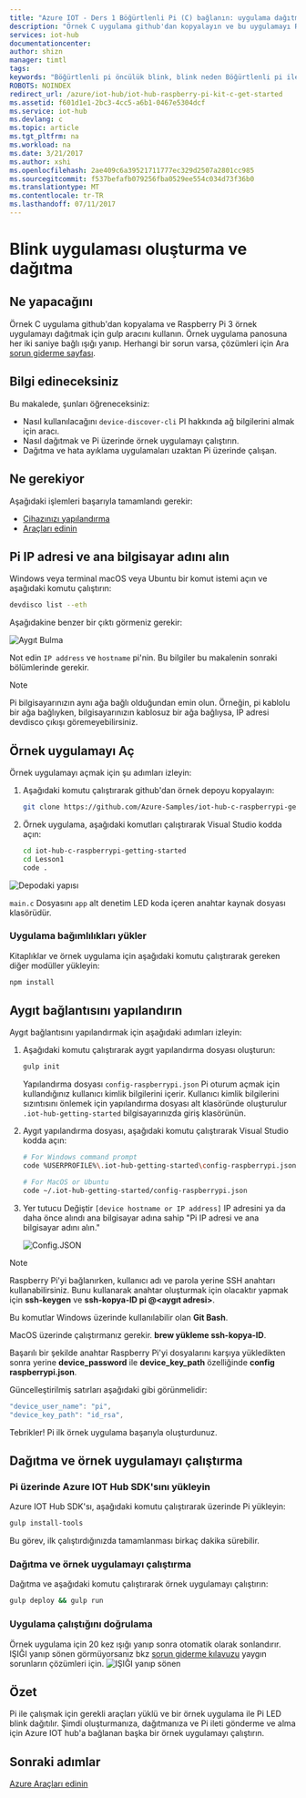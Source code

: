 ```yaml
---
title: "Azure IOT - Ders 1 Böğürtlenli Pi (C) bağlanın: uygulama dağıtma | Microsoft Docs"
description: "Örnek C uygulama github'dan kopyalayın ve bu uygulamayı Raspberry Pi 3 panonuzu dağıtmak için gulp. Bu örnek uygulama panosuna her iki saniye bağlı ışığı yanıp."
services: iot-hub
documentationcenter: 
author: shizn
manager: timtl
tags: 
keywords: "Böğürtlenli pi öncülük blink, blink neden Böğürtlenli pi ile"
ROBOTS: NOINDEX
redirect_url: /azure/iot-hub/iot-hub-raspberry-pi-kit-c-get-started
ms.assetid: f601d1e1-2bc3-4cc5-a6b1-0467e5304dcf
ms.service: iot-hub
ms.devlang: c
ms.topic: article
ms.tgt_pltfrm: na
ms.workload: na
ms.date: 3/21/2017
ms.author: xshi
ms.openlocfilehash: 2ae409c6a39521711777ec329d2507a2801cc985
ms.sourcegitcommit: f537befafb079256fba0529ee554c034d73f36b0
ms.translationtype: MT
ms.contentlocale: tr-TR
ms.lasthandoff: 07/11/2017
---
```

# <a name="create-and-deploy-the-blink-application"></a>Blink uygulaması oluşturma ve dağıtma
## <a name="what-you-will-do"></a>Ne yapacağını
Örnek C uygulama github'dan kopyalama ve Raspberry Pi 3 örnek uygulamayı dağıtmak için gulp aracını kullanın. Örnek uygulama panosuna her iki saniye bağlı ışığı yanıp. Herhangi bir sorun varsa, çözümleri için Ara [sorun giderme sayfası](iot-hub-raspberry-pi-kit-c-troubleshooting.md).

## <a name="what-you-will-learn"></a>Bilgi edineceksiniz
Bu makalede, şunları öğreneceksiniz:

* Nasıl kullanılacağını `device-discover-cli` PI hakkında ağ bilgilerini almak için aracı.
* Nasıl dağıtmak ve Pi üzerinde örnek uygulamayı çalıştırın.
* Dağıtma ve hata ayıklama uygulamaları uzaktan Pi üzerinde çalışan.

## <a name="what-you-need"></a>Ne gerekiyor
Aşağıdaki işlemleri başarıyla tamamlandı gerekir:

* [Cihazınızı yapılandırma](iot-hub-raspberry-pi-kit-c-lesson1-configure-your-device.md)
* [Araçları edinin](iot-hub-raspberry-pi-kit-c-lesson1-get-the-tools-win32.md)

## <a name="obtain-the-ip-address-and-host-name-of-pi"></a>Pi IP adresi ve ana bilgisayar adını alın
Windows veya terminal macOS veya Ubuntu bir komut istemi açın ve aşağıdaki komutu çalıştırın:

```bash
devdisco list --eth
```

Aşağıdakine benzer bir çıktı görmeniz gerekir:

![Aygıt Bulma](media/iot-hub-raspberry-pi-lessons/lesson1/device_discovery.png)

Not edin `IP address` ve `hostname` pi'nin. Bu bilgiler bu makalenin sonraki bölümlerinde gerekir.

> [!NOTE]
> Pi bilgisayarınızın aynı ağa bağlı olduğundan emin olun. Örneğin, pi kablolu bir ağa bağlıyken, bilgisayarınızın kablosuz bir ağa bağlıysa, IP adresi devdisco çıkışı göremeyebilirsiniz.

## <a name="open-the-sample-application"></a>Örnek uygulamayı Aç
Örnek uygulamayı açmak için şu adımları izleyin:

1. Aşağıdaki komutu çalıştırarak github'dan örnek depoyu kopyalayın:
   
    ```bash
    git clone https://github.com/Azure-Samples/iot-hub-c-raspberrypi-getting-started.git
    ```
2. Örnek uygulama, aşağıdaki komutları çalıştırarak Visual Studio kodda açın:
   
    ```bash
    cd iot-hub-c-raspberrypi-getting-started
    cd Lesson1
    code .
    ```

![Depodaki yapısı](media/iot-hub-raspberry-pi-lessons/lesson1/vscode-blink-c-mac.png)

`main.c` Dosyasını `app` alt denetim LED koda içeren anahtar kaynak dosyası klasörüdür.

### <a name="install-application-dependencies"></a>Uygulama bağımlılıkları yükler
Kitaplıklar ve örnek uygulama için aşağıdaki komutu çalıştırarak gereken diğer modüller yükleyin:

```bash
npm install
```

## <a name="configure-the-device-connection"></a>Aygıt bağlantısını yapılandırın
Aygıt bağlantısını yapılandırmak için aşağıdaki adımları izleyin:

1. Aşağıdaki komutu çalıştırarak aygıt yapılandırma dosyası oluşturun:
   
   ```bash
   gulp init
   ```
   
   Yapılandırma dosyası `config-raspberrypi.json` Pi oturum açmak için kullandığınız kullanıcı kimlik bilgilerini içerir. Kullanıcı kimlik bilgilerini sızıntısını önlemek için yapılandırma dosyası alt klasöründe oluşturulur `.iot-hub-getting-started` bilgisayarınızda giriş klasörünün.

2. Aygıt yapılandırma dosyası, aşağıdaki komutu çalıştırarak Visual Studio kodda açın:
   
   ```bash
   # For Windows command prompt
   code %USERPROFILE%\.iot-hub-getting-started\config-raspberrypi.json
   
   # For MacOS or Ubuntu
   code ~/.iot-hub-getting-started/config-raspberrypi.json
   ```

3. Yer tutucu Değiştir `[device hostname or IP address]` IP adresini ya da daha önce alındı ana bilgisayar adına sahip "Pi IP adresi ve ana bilgisayar adını alın."
   
   ![Config.JSON](media/iot-hub-raspberry-pi-lessons/lesson1/vscode-config-mac.png)

> [!NOTE]
> Raspberry Pi'yi bağlanırken, kullanıcı adı ve parola yerine SSH anahtarı kullanabilirsiniz. Bunu kullanarak anahtar oluşturmak için olacaktır yapmak için **ssh-keygen** ve **ssh-kopya-ID pi @\<aygıt adresi\>**.
>
> Bu komutlar Windows üzerinde kullanılabilir olan **Git Bash**.
>
> MacOS üzerinde çalıştırmanız gerekir. **brew yükleme ssh-kopya-ID**.
>
> Başarılı bir şekilde anahtar Raspberry Pi'yi dosyalarını karşıya yükledikten sonra yerine **device_password** ile **device_key_path** özelliğinde **config raspberrypi.json**.
>
> Güncelleştirilmiş satırları aşağıdaki gibi görünmelidir:
> ```javascript
> "device_user_name": "pi",
> "device_key_path": "id_rsa",
> ```

Tebrikler! Pi ilk örnek uygulama başarıyla oluşturdunuz.

## <a name="deploy-and-run-the-sample-application"></a>Dağıtma ve örnek uygulamayı çalıştırma
### <a name="install-the-azure-iot-hub-sdk-on-pi"></a>Pi üzerinde Azure IOT Hub SDK'sını yükleyin
Azure IOT Hub SDK'sı, aşağıdaki komutu çalıştırarak üzerinde Pi yükleyin:

```bash
gulp install-tools
```

Bu görev, ilk çalıştırdığınızda tamamlanması birkaç dakika sürebilir.

### <a name="deploy-and-run-the-sample-app"></a>Dağıtma ve örnek uygulamayı çalıştırma
Dağıtma ve aşağıdaki komutu çalıştırarak örnek uygulamayı çalıştırın:

```bash
gulp deploy && gulp run
```

### <a name="verify-the-app-works"></a>Uygulama çalıştığını doğrulama
Örnek uygulama için 20 kez ışığı yanıp sonra otomatik olarak sonlandırır. IŞIĞI yanıp sönen görmüyorsanız bkz [sorun giderme kılavuzu](iot-hub-raspberry-pi-kit-c-troubleshooting.md) yaygın sorunların çözümleri için.
![IŞIĞI yanıp sönen](media/iot-hub-raspberry-pi-lessons/lesson1/led_blinking.jpg)

## <a name="summary"></a>Özet
Pi ile çalışmak için gerekli araçları yüklü ve bir örnek uygulama ile Pi LED blink dağıtılır. Şimdi oluşturmanıza, dağıtmanıza ve Pi ileti gönderme ve alma için Azure IOT hub'a bağlanan başka bir örnek uygulamayı çalıştırın.

## <a name="next-steps"></a>Sonraki adımlar
[Azure Araçları edinin](iot-hub-raspberry-pi-kit-c-lesson2-get-azure-tools-win32.md)


